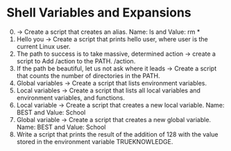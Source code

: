 # Shell Variables and Expansions
0. -> Create a script that creates an alias. Name: ls and Value: rm *
1. Hello you -> Create a script that prints hello user, where user is the current Linux user.
2. The path to success is to take massive, determined action -> create a script to Add /action to the PATH. /action.
3. If the path be beautiful, let us not ask where it leads -> Create a script that counts the number of directories in the PATH.
4. Global variables -> Create a script that lists environment variables.
5. Local variables -> Create a script that lists all local variables and environment variables, and functions.
6. Local variable -> Create a script that creates a new local variable. Name: BEST and Value: School
7. Global variable -> Create a script that creates a new global variable. Name: BEST and Value: School
8. Write a script that prints the result of the addition of 128 with the value stored in the environment variable TRUEKNOWLEDGE.
